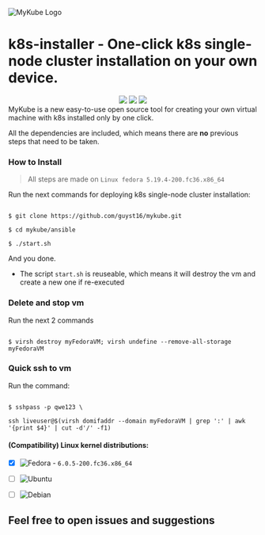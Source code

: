 ![MyKube Logo](https://user-images.githubusercontent.com/100173467/202854244-a0b4d1c7-27a5-45f0-a2cb-b93615993c11.png)





# k8s-installer - One-click k8s single-node cluster installation on your own device.

<div align="center">
  <img src="https://img.shields.io/github/license/guyst16/mykube">
  <img src="https://img.shields.io/github/languages/code-size/guyst16/mykube"> 
  <img src="https://github.com/guyst16/mykube/workflows/Lint%20Code%20Base/badge.svg">
</div>
MyKube is a new easy-to-use open source tool for creating your own virtual machine with k8s installed only by one click.

All the dependencies are included, which means there are **no** previous steps that need to be taken.


### How to Install



> All steps are made on `Linux fedora 5.19.4-200.fc36.x86_64`



Run the next commands for deploying k8s single-node cluster installation:

```

$ git clone https://github.com/guyst16/mykube.git

$ cd mykube/ansible

$ ./start.sh

```



And you done.



* The script `start.sh` is reuseable, which means it will destroy the vm and create a new one if re-executed



### Delete and stop vm

Run the next 2 commands

```

$ virsh destroy myFedoraVM; virsh undefine --remove-all-storage myFedoraVM

```



### Quick ssh to vm

Run the command:

```

$ sshpass -p qwe123 \

ssh liveuser@$(virsh domifaddr --domain myFedoraVM | grep ':' | awk '{print $4}' | cut -d'/' -f1)

```



#### (Compatibility) Linux kernel distributions:

- [x] ![Fedora](https://img.shields.io/badge/Fedora-294172?style=for-the-badge&logo=fedora&logoColor=white) - `6.0.5-200.fc36.x86_64`

- [ ] ![Ubuntu](https://img.shields.io/badge/Ubuntu-E95420?style=for-the-badge&logo=ubuntu&logoColor=white) 

- [ ] ![Debian](https://img.shields.io/badge/Debian-D70A53?style=for-the-badge&logo=debian&logoColor=white)





## Feel free to open issues and suggestions

